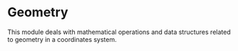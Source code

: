 # Geometry

This module deals with mathematical operations and data structures related to geometry in a coordinates system.